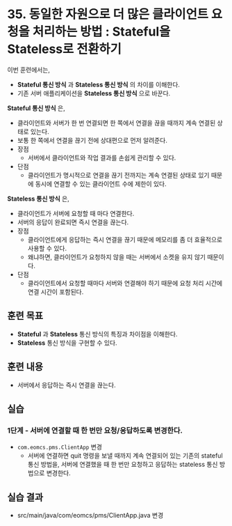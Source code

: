 # 35. 동일한 자원으로 더 많은 클라이언트 요청을 처리하는 방법 : Stateful을 Stateless로 전환하기

이번 훈련에서는,
- **Stateful 통신 방식** 과 **Stateless 통신 방식** 의 차이를 이해한다.
- 기존 서버 애플리케이션을 **Stateless 통신 방식** 으로 바꾼다.

**Stateful 통신 방식** 은,
- 클라이언트와 서버가 한 번 연결되면 한 쪽에서 연결을 끊을 때까지 계속 연결된 상태로 있는다.
- 보통 한 쪽에서 연결을 끊기 전에 상대편으로 먼저 알려준다.
- 장점
  - 서버에서 클라이언트와 작업 결과를 손쉽게 관리할 수 있다.
- 단점
  - 클라이언트가 명시적으로 연결을 끊기 전까지는 계속 연결된 상태로 있기 때문에
    동시에 연결할 수 있는 클라이언트 수에 제한이 있다.

**Stateless 통신 방식** 은,
- 클라이언트가 서버에 요청할 때 마다 연결한다.
- 서버의 응답이 완료되면 즉시 연결을 끊는다.
- 장점
  - 클라이언트에게 응답하는 즉시 연결을 끊기 때문에 메모리를 좀 더 효율적으로 사용할 수 있다.
  - 왜냐하면, 클라이언트가 요청하지 않을 때는 서버에서 소켓을 유지 않기 때문이다.
- 단점
  - 클라이언트에서 요청할 때마다 서버와 연결해야 하기 때문에 요청 처리 시간에 연결 시간이 포함된다.

## 훈련 목표
- **Stateful** 과 **Stateless** 통신 방식의 특징과 차이점을 이해한다.
- **Stateless** 통신 방식을 구현할 수 있다.

## 훈련 내용
- 서버에서 응답하는 즉시 연결을 끊는다.


## 실습

### 1단계 - 서버에 연결할 때 한 번만 요청/응답하도록 변경한다.

- `com.eomcs.pms.ClientApp` 변경
  - 서버에 연결하면 quit 명령을 보낼 때까지 계속 연결되어 있는
    기존의 stateful 통신 방법을,
    서버에 연결했을 때 한 번만 요청하고 응답하는 stateless 통신 방법으로 변경한다.


## 실습 결과
- src/main/java/com/eomcs/pms/ClientApp.java 변경
